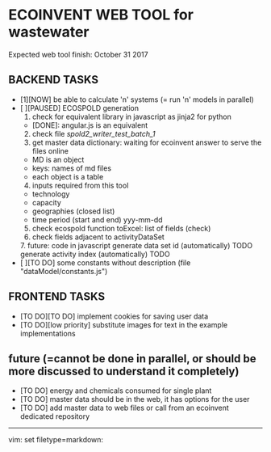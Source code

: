 # ECOINVENT WEB TOOL for wastewater
Expected web tool finish: October 31 2017

## BACKEND TASKS
  * [1][NOW] be able to calculate 'n' systems (= run 'n' models in parallel)
  * [ ][PAUSED] ECOSPOLD generation
    1. check for equivalent library in javascript as jinja2 for python
      - [DONE]: angular.js is an equivalent
    2. check file *spold2_writer_test_batch_1*
    3. get master data dictionary: waiting for ecoinvent answer to serve the files online
      - MD is an object
      - keys: names of md files
      - each object is a table
    4. inputs required from this tool
      - technology  <string>
      - capacity    <number>
      - geographies (closed list)
      - time period (start and end) <string> yyy-mm-dd
    5. check ecospold function toExcel: list of fields (check)
    6. check fields adjacent to activityDataSet
      <usedUserMasterData>
      </usedUserMasterData>
    7. future: code in javascript
      generate data set id    (automatically) TODO
      generate activity index (automatically) TODO
  * [ ][TO DO] some constants without description (file "dataModel/constants.js")

## FRONTEND TASKS
  - [TO DO][TO DO]        implement cookies for saving user data
  - [TO DO][low priority] substitute images for text in the example implementations

## future (=cannot be done in parallel, or should be more discussed to understand it completely)
  - [TO DO] energy and chemicals consumed for single plant 
  - [TO DO] master data should be in the web, it has options for the user
  - [TO DO] add master data to web files or call from an ecoinvent dedicated repository


-----------------------------
vim: set filetype=markdown:
